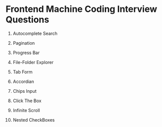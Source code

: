 # Frontend Machine Coding Interview Questions

1. Autocomplete Search

2. Pagination

3. Progress Bar

4. File-Folder Explorer

5. Tab Form

6. Accordian

7. Chips Input

8. Click The Box

9. Infinite Scroll

10. Nested CheckBoxes
